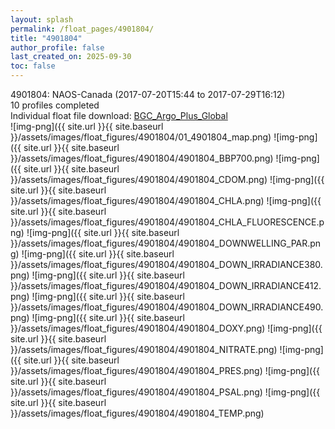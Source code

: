```yaml
---
layout: splash
permalink: /float_pages/4901804/
title: "4901804"
author_profile: false
last_created_on: 2025-09-30
toc: false
---
```

 
4901804: NAOS-Canada (2017-07-20T15:44 to 2017-07-29T16:12)\
10 profiles completed\
Individual float file download: [BGC_Argo_Plus_Global](https://ftp.soest.hawaii.edu/bgc_argo_plus/Individual_Floats/outliers_removed/4901804_Sprof_processed.nc)\
![img-png]({{ site.url }}{{ site.baseurl }}/assets/images/float_figures/4901804/01_4901804_map.png)
![img-png]({{ site.url }}{{ site.baseurl }}/assets/images/float_figures/4901804/4901804_BBP700.png)
![img-png]({{ site.url }}{{ site.baseurl }}/assets/images/float_figures/4901804/4901804_CDOM.png)
![img-png]({{ site.url }}{{ site.baseurl }}/assets/images/float_figures/4901804/4901804_CHLA.png)
![img-png]({{ site.url }}{{ site.baseurl }}/assets/images/float_figures/4901804/4901804_CHLA_FLUORESCENCE.png)
![img-png]({{ site.url }}{{ site.baseurl }}/assets/images/float_figures/4901804/4901804_DOWNWELLING_PAR.png)
![img-png]({{ site.url }}{{ site.baseurl }}/assets/images/float_figures/4901804/4901804_DOWN_IRRADIANCE380.png)
![img-png]({{ site.url }}{{ site.baseurl }}/assets/images/float_figures/4901804/4901804_DOWN_IRRADIANCE412.png)
![img-png]({{ site.url }}{{ site.baseurl }}/assets/images/float_figures/4901804/4901804_DOWN_IRRADIANCE490.png)
![img-png]({{ site.url }}{{ site.baseurl }}/assets/images/float_figures/4901804/4901804_DOXY.png)
![img-png]({{ site.url }}{{ site.baseurl }}/assets/images/float_figures/4901804/4901804_NITRATE.png)
![img-png]({{ site.url }}{{ site.baseurl }}/assets/images/float_figures/4901804/4901804_PRES.png)
![img-png]({{ site.url }}{{ site.baseurl }}/assets/images/float_figures/4901804/4901804_PSAL.png)
![img-png]({{ site.url }}{{ site.baseurl }}/assets/images/float_figures/4901804/4901804_TEMP.png)
